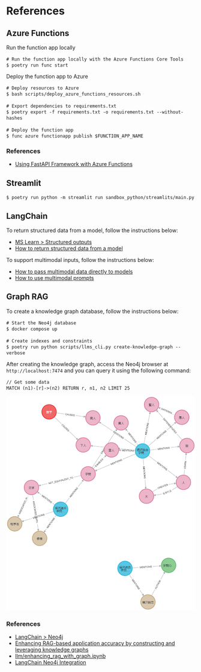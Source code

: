 # References

## Azure Functions

Run the function app locally

```shell
# Run the function app locally with the Azure Functions Core Tools
$ poetry run func start
```

Deploy the function app to Azure

```shell
# Deploy resources to Azure
$ bash scripts/deploy_azure_functions_resources.sh

# Export dependencies to requirements.txt
$ poetry export -f requirements.txt -o requirements.txt --without-hashes

# Deploy the function app
$ func azure functionapp publish $FUNCTION_APP_NAME
```

### References

- [Using FastAPI Framework with Azure Functions](https://learn.microsoft.com/en-us/samples/azure-samples/fastapi-on-azure-functions/fastapi-on-azure-functions/)

## Streamlit

```shell
$ poetry run python -m streamlit run sandbox_python/streamlits/main.py
```

## LangChain

To return structured data from a model, follow the instructions below:

- [MS Learn > Structured outputs](https://learn.microsoft.com/en-us/azure/ai-services/openai/how-to/structured-outputs?tabs=python)
- [How to return structured data from a model](https://python.langchain.com/docs/how_to/structured_output/)

To support multimodal inputs, follow the instructions below:

- [How to pass multimodal data directly to models](https://python.langchain.com/docs/how_to/multimodal_inputs/)
- [How to use multimodal prompts](https://python.langchain.com/docs/how_to/multimodal_prompts/)

## Graph RAG

To create a knowledge graph database, follow the instructions below:

```shell
# Start the Neo4j database
$ docker compose up

# Create indexes and constraints
$ poetry run python scripts/llms_cli.py create-knowledge-graph --verbose
```

After creating the knowledge graph, access the Neo4j browser at `http://localhost:7474` and you can query it using the following command:

```
// Get some data
MATCH (n1)-[r]->(n2) RETURN r, n1, n2 LIMIT 25
```

![Graph RAG](./images/visualize_graph_database.png)

### References

- [LangChain > Neo4j](https://python.langchain.com/docs/integrations/providers/neo4j/)
- [Enhancing RAG-based application accuracy by constructing and leveraging knowledge graphs](https://blog.langchain.dev/enhancing-rag-based-applications-accuracy-by-constructing-and-leveraging-knowledge-graphs/)
- [llm/enhancing_rag_with_graph.ipynb](https://github.com/tomasonjo/blogs/blob/master/llm/enhancing_rag_with_graph.ipynb?ref=blog.langchain.dev)
- [LangChain Neo4j Integration](https://neo4j.com/labs/genai-ecosystem/langchain/)
